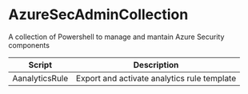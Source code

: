 # AzureSecAdminCollection
A collection of Powershell to manage and mantain Azure Security components



| Script  | Description  | 
|---|---|
| AanalyticsRule  | Export and activate analytics rule template  |
